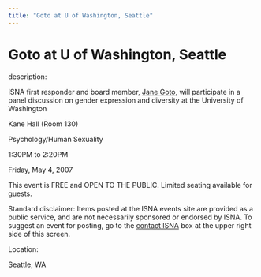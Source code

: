 ```yaml
---
title: "Goto at U of Washington, Seattle"
---
```


# Goto at U of Washington, Seattle

  
description:  
  


ISNA first responder and board member, [Jane Goto][1], will participate in a panel discussion on gender expression and diversity at the University of Washington

  
  


Kane Hall (Room 130)  
  
Psychology/Human Sexuality  
  
1:30PM to 2:20PM  
  
Friday, May 4, 2007

  
  


This event is FREE and OPEN TO THE PUBLIC. Limited seating available for guests.

  
  


Standard disclaimer: Items posted at the ISNA events site are provided as a public service, and are not necessarily sponsored or endorsed by ISNA. To suggest an event for posting, go to the [contact ISNA][2] box at the upper right side of this screen.

  


  


  
Location:  
  
Seattle, WA

 [1]: /about/goto
 [2]: /about/contact